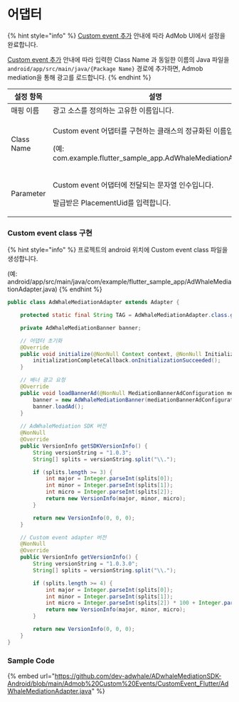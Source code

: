 # 어댑터

{% hint style="info" %}
[Custom event 추가](https://support.google.com/admob/answer/13407144?hl=ko\&visit_id=638568873946009774-580584833\&rd=1) 안내에 따라 AdMob UI에서 설정을 완료합니다.

[Custom event 추가](https://support.google.com/admob/answer/13407144?hl=ko\&visit_id=638568873946009774-580584833\&rd=1) 안내에 따라 입력한 Class Name 과 동일한 이름의 Java 파일을 `android/app/src/main/java/{Package Name}` 경로에 추가하면, Admob mediation을 통해 광고를 로드합니다.
{% endhint %}

| 설정 항목      | 설명                                                                                                               |
| ---------- | ---------------------------------------------------------------------------------------------------------------- |
| 매핑 이름      | 광고 소스를 정의하는 고유한 이름입니다.                                                                                           |
| Class Name | <p>Custom event 어댑터를 구현하는 클래스의 정규화된 이름입니다.</p><p>(예: com.example.flutter_sample_app.AdWhaleMediationAdapter)</p> |
| Parameter  | <p>Custom event 어댑터에 전달되는 문자열 인수입니다.</p><p>발급받은 PlacementUid를 입력합니다.</p>                                         |

### Custom event class 구현

{% hint style="info" %}
프로젝트의 android 위치에 Custom event class 파일을 생성합니다.

(예: android/app/src/main/java/com/example/flutter\_sample\_app/AdWhaleMediationAdapter.java)
{% endhint %}

```java
public class AdWhaleMediationAdapter extends Adapter {

    protected static final String TAG = AdWhaleMediationAdapter.class.getSimpleName();

    private AdWhaleMediationBanner banner;

    // 어댑터 초기화
    @Override
    public void initialize(@NonNull Context context, @NonNull InitializationCompleteCallback initializationCompleteCallback, @NonNull List<MediationConfiguration> list) {
        initializationCompleteCallback.onInitializationSucceeded();
    }

    // 배너 광고 요청
    @Override
    public void loadBannerAd(@NonNull MediationBannerAdConfiguration mediationBannerAdConfiguration, @NonNull MediationAdLoadCallback<MediationBannerAd, MediationBannerAdCallback> callback) {
        banner = new AdWhaleMediationBanner(mediationBannerAdConfiguration, callback);
        banner.loadAd();
    }
    
    // AdWhaleMediation SDK 버전
    @NonNull
    @Override
    public VersionInfo getSDKVersionInfo() {
        String versionString = "1.0.3";
        String[] splits = versionString.split("\\.");

        if (splits.length >= 3) {
            int major = Integer.parseInt(splits[0]);
            int minor = Integer.parseInt(splits[1]);
            int micro = Integer.parseInt(splits[2]);
            return new VersionInfo(major, minor, micro);
        }

        return new VersionInfo(0, 0, 0);
    }

    // Custom event adapter 버전
    @NonNull
    @Override
    public VersionInfo getVersionInfo() {
        String versionString = "1.0.3.0";
        String[] splits = versionString.split("\\.");

        if (splits.length >= 4) {
            int major = Integer.parseInt(splits[0]);
            int minor = Integer.parseInt(splits[1]);
            int micro = Integer.parseInt(splits[2]) * 100 + Integer.parseInt(splits[3]);
            return new VersionInfo(major, minor, micro);
        }

        return new VersionInfo(0, 0, 0);
    }
}

```

### Sample Code

{% embed url="https://github.com/dev-adwhale/ADwhaleMediationSDK-Android/blob/main/Admob%20Custom%20Events/CustomEvent_Flutter/AdWhaleMediationAdapter.java" %}
